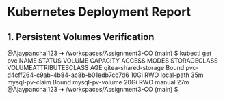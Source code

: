 # Kubernetes Deployment Report

## 1. Persistent Volumes Verification

@Ajaypanchal123 ➜ /workspaces/Assignment3-CO (main) $ kubectl get pvc
NAME                   STATUS   VOLUME                                     CAPACITY   ACCESS MODES   STORAGECLASS   VOLUMEATTRIBUTESCLASS   AGE
gitea-shared-storage   Bound    pvc-d4cff264-c9ab-4b84-ac8b-b01edb7cc7d6   10Gi       RWO            local-path     <unset>                 35m
mysql-pv-claim         Bound    mysql-pv-volume                            20Gi       RWO            manual         <unset>                 27m
@Ajaypanchal123 ➜ /workspaces/Assignment3-CO (main) $ 
